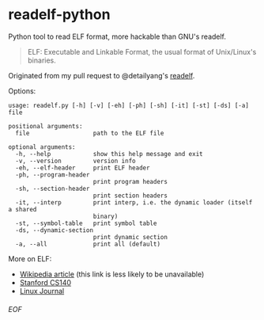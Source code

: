 # readelf-python

Python tool to read ELF format, more hackable than GNU's readelf.

> ELF: Executable and Linkable Format, the usual format of Unix/Linux's binaries.

Originated from my pull request to @detailyang's [readelf](https://github.com/detailyang/readelf).

Options:
```
usage: readelf.py [-h] [-v] [-eh] [-ph] [-sh] [-it] [-st] [-ds] [-a] file

positional arguments:
  file                  path to the ELF file

optional arguments:
  -h, --help            show this help message and exit
  -v, --version         version info
  -eh, --elf-header     print ELF header
  -ph, --program-header
                        print program headers
  -sh, --section-header
                        print section headers
  -it, --interp         print interp, i.e. the dynamic loader (itself a shared
                        binary)
  -st, --symbol-table   print symbol table
  -ds, --dynamic-section
                        print dynamic section
  -a, --all             print all (default)
```

More on ELF:
- [Wikipedia article](https://en.wikipedia.org/wiki/Executable_and_Linkable_Format") (this link is less likely to be unavailable)
- [Stanford CS140](http://www.scs.stanford.edu/18wi-cs140/sched/readings/elf.pdf)
- [Linux Journal](https://www.linuxjournal.com/article/1060)
###### EOF
